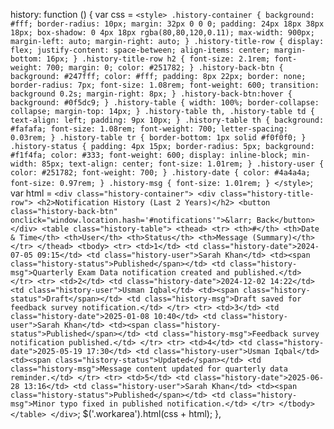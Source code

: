 history: function () {
    var css = `
    <style>
        .history-container {
            background: #fff;
            border-radius: 10px;
            margin: 32px 0 0 0;
            padding: 24px 18px 38px 18px;
            box-shadow: 0 4px 18px rgba(80,80,120,0.11);
            max-width: 900px;
            margin-left: auto;
            margin-right: auto;
        }
        .history-title-row {
            display: flex;
            justify-content: space-between;
            align-items: center;
            margin-bottom: 16px;
        }
        .history-title-row h2 {
            font-size: 2.1rem;
            font-weight: 700;
            margin: 0;
            color: #251782;
        }
        .history-back-btn {
            background: #247fff;
            color: #fff;
            padding: 8px 22px;
            border: none;
            border-radius: 7px;
            font-size: 1.08rem;
            font-weight: 600;
            transition: background 0.2s;
            margin-right: 8px;
        }
        .history-back-btn:hover {
            background: #0f5dc9;
        }
        .history-table {
            width: 100%;
            border-collapse: collapse;
            margin-top: 14px;
        }
        .history-table th, .history-table td {
            text-align: left;
            padding: 9px 10px;
        }
        .history-table th {
            background: #fafafa;
            font-size: 1.08rem;
            font-weight: 700;
            letter-spacing: 0.03rem;
        }
        .history-table tr {
            border-bottom: 1px solid #f0f0f0;
        }
        .history-status {
            padding: 4px 15px;
            border-radius: 5px;
            background: #f1f4fa;
            color: #333;
            font-weight: 600;
            display: inline-block;
            min-width: 85px;
            text-align: center;
            font-size: 1.01rem;
        }
        .history-user {
            color: #251782;
            font-weight: 700;
        }
        .history-date {
            color: #4a4a4a;
            font-size: 0.97rem;
        }
        .history-msg {
            font-size: 1.01rem;
        }
    </style>
    `;
    var html = `
    <div class="history-container">
        <div class="history-title-row">
            <h2>Notification History (Last 2 Years)</h2>
            <button class="history-back-btn" onclick="window.location.hash='#notifications'">&larr; Back</button>
        </div>
        <table class="history-table">
            <thead>
                <tr>
                    <th>#</th>
                    <th>Date & Time</th>
                    <th>User</th>
                    <th>Status</th>
                    <th>Message (Summary)</th>
                </tr>
            </thead>
            <tbody>
                <tr>
                    <td>1</td>
                    <td class="history-date">2024-07-05 09:15</td>
                    <td class="history-user">Sarah Khan</td>
                    <td><span class="history-status">Published</span></td>
                    <td class="history-msg">Quarterly Exam Data notification created and published.</td>
                </tr>
                <tr>
                    <td>2</td>
                    <td class="history-date">2024-12-02 14:22</td>
                    <td class="history-user">Usman Iqbal</td>
                    <td><span class="history-status">Draft</span></td>
                    <td class="history-msg">Draft saved for feedback survey notification.</td>
                </tr>
                <tr>
                    <td>3</td>
                    <td class="history-date">2025-01-08 10:40</td>
                    <td class="history-user">Sarah Khan</td>
                    <td><span class="history-status">Published</span></td>
                    <td class="history-msg">Feedback survey notification published.</td>
                </tr>
                <tr>
                    <td>4</td>
                    <td class="history-date">2025-05-19 17:30</td>
                    <td class="history-user">Usman Iqbal</td>
                    <td><span class="history-status">Updated</span></td>
                    <td class="history-msg">Message content updated for quarterly data reminder.</td>
                </tr>
                <tr>
                    <td>5</td>
                    <td class="history-date">2025-06-28 13:16</td>
                    <td class="history-user">Sarah Khan</td>
                    <td><span class="history-status">Published</span></td>
                    <td class="history-msg">Minor typo fixed in published notification.</td>
                </tr>
            </tbody>
        </table>
    </div>
    `;
    $('.workarea').html(css + html);
},
